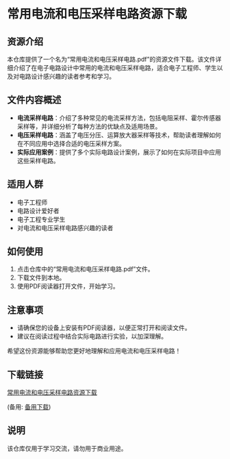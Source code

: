 # 常用电流和电压采样电路资源下载

## 资源介绍

本仓库提供了一个名为“常用电流和电压采样电路.pdf”的资源文件下载。该文件详细介绍了在电子电路设计中常用的电流和电压采样电路，适合电子工程师、学生以及对电路设计感兴趣的读者参考和学习。

## 文件内容概述

- **电流采样电路**：介绍了多种常见的电流采样方法，包括电阻采样、霍尔传感器采样等，并详细分析了每种方法的优缺点及适用场景。
- **电压采样电路**：涵盖了电压分压、运算放大器采样等技术，帮助读者理解如何在不同应用中选择合适的电压采样方案。
- **实际应用案例**：提供了多个实际电路设计案例，展示了如何在实际项目中应用这些采样电路。

## 适用人群

- 电子工程师
- 电路设计爱好者
- 电子工程专业学生
- 对电流和电压采样电路感兴趣的读者

## 如何使用

1. 点击仓库中的“常用电流和电压采样电路.pdf”文件。
2. 下载文件到本地。
3. 使用PDF阅读器打开文件，开始学习。

## 注意事项

- 请确保您的设备上安装有PDF阅读器，以便正常打开和阅读文件。
- 建议在阅读过程中结合实际电路进行实验，以加深理解。

希望这份资源能够帮助您更好地理解和应用电流和电压采样电路！

## 下载链接
[常用电流和电压采样电路资源下载](https://pan.quark.cn/s/2c6ffa661d84) 

(备用: [备用下载](https://pan.baidu.com/s/1R-webtYHWVZ3CoFcE7lGFA?pwd=1234))

## 说明

该仓库仅用于学习交流，请勿用于商业用途。
